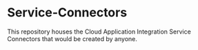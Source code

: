# Service-Connectors
This repository houses the Cloud Application Integration Service Connectors that would be created by anyone.
